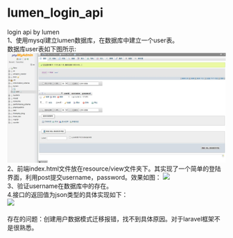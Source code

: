 # lumen_login_api
login api by lumen<br>
1、使用mysql建立lumen数据库，在数据库中建立一个user表。<br>
数据库user表如下图所示:<br>
![](https://github.com/qihao123/lumen_login_api/blob/master/database.jpg)
2、前端index.html文件放在resource/view文件夹下。其实现了一个简单的登陆界面，利用post提交username，password。效果如图：
![](https://github.com/qihao123/lumen_login_api/tree/master/index.jpg)<br>
3、验证username在数据库中的存在。<br>
4.接口的返回值为json类型的具体实现如下：<br>
![](https://github.com/qihao123/lumen_login_api/tree/master/json.jpg)<br>\
存在的问题：创建用户数据模式迁移报错，找不到具体原因。对于laravel框架不是很熟悉。
